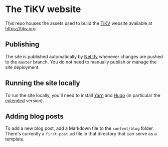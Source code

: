 # The TiKV website

This repo houses the assets used to build the [TiKV](https://github.com/tikv/tikv) website available at https://tikv.org.

## Publishing

The site is published automatically by [Netlify](https://netlify.com) whenever changes are pushed to the `master` branch. You do not need to manually publish or manage the site deployment.

## Running the site locally

To run the site locally, you'll need to install [Yarn](https://yarnpkg.com) and [Hugo](https://gohugo.io) (in particular the [extended](https://gohugo.io/getting-started/installing/) version).

## Adding blog posts

To add a new blog post, add a Markdown file to the `content/blog` folder. There's currently a `first-post.md` file in that directory that can serve as a template.
